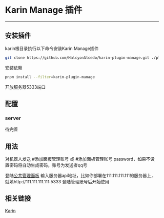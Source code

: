 
# Karin Manage 插件
---

## 安装插件

karin根目录执行以下命令安装Karin Manage插件

```bash
git clone https://github.com/HalcyonAlcedo/karin-plugin-manage.git ./plugins/karin-plugin-manage
```

安装依赖

```bash
pnpm install --filter=karin-plugin-manage
```

开放服务器5333端口

## 配置

### server

待完善

## 用法
对机器人发送 #添加面板管理账号 或 #添加面板管理账号 password，如果不设置密码将自动生成密码，账号为发送者qq号

登陆[公共管理面板](http://karin.alcedo.top)
输入服务器api地址，比如你部署在111.111.111.111的服务器上，就填http://111.111.111.111:5333
登陆管理账号后开始使用

## 相关链接
[Karin](https://github.com/KarinJS/Karin)
